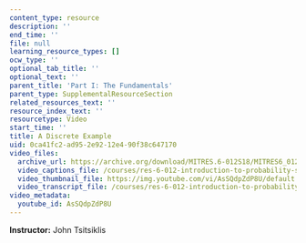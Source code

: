 ```yaml
---
content_type: resource
description: ''
end_time: ''
file: null
learning_resource_types: []
ocw_type: ''
optional_tab_title: ''
optional_text: ''
parent_title: 'Part I: The Fundamentals'
parent_type: SupplementalResourceSection
related_resources_text: ''
resource_index_text: ''
resourcetype: Video
start_time: ''
title: A Discrete Example
uid: 0ca41fc2-ad95-2e92-12e4-90f38c647170
video_files:
  archive_url: https://archive.org/download/MITRES.6-012S18/MITRES6_012S18_L01-07_300k.mp4
  video_captions_file: /courses/res-6-012-introduction-to-probability-spring-2018/b58bac62e714527da515943cde3f6eb8_AsSQdpZdP8U.vtt
  video_thumbnail_file: https://img.youtube.com/vi/AsSQdpZdP8U/default.jpg
  video_transcript_file: /courses/res-6-012-introduction-to-probability-spring-2018/a81aaf385dc5c2ef18675a738c6db649_AsSQdpZdP8U.pdf
video_metadata:
  youtube_id: AsSQdpZdP8U
---
```


**Instructor:** John Tsitsiklis




